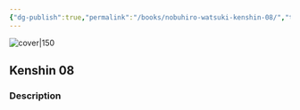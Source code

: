 ```yaml
---
{"dg-publish":true,"permalink":"/books/nobuhiro-watsuki-kenshin-08/","title":"\"Kenshin 08\"","tags":["Fantasy","manga"]}
---
```




![cover|150](http://books.google.com/books/content?id=P-X4QgAACAAJ&printsec=frontcover&img=1&zoom=1&source=gbs_api)

## Kenshin 08

### Description


```